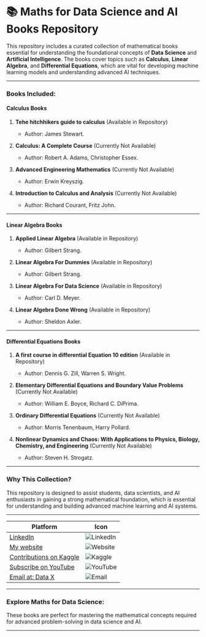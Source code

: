 # 📚 Maths for Data Science and AI Books Repository  

This repository includes a curated collection of mathematical books essential for understanding the foundational concepts of **Data Science** and **Artificial Intelligence**. The books cover topics such as **Calculus**, **Linear Algebra**, and **Differential Equations**, which are vital for developing machine learning models and understanding advanced AI techniques.

---

### Books Included:  

#### **Calculus Books**  
1. **Tehe hitchhikers guide to calculus**  (Available in Repository)
   - Author: James Stewart.  

2. **Calculus: A Complete Course**  (Currently Not Available)
   - Author: Robert A. Adams, Christopher Essex.  

3. **Advanced Engineering Mathematics**  (Currently Not Available)
   - Author: Erwin Kreyszig.  

4. **Introduction to Calculus and Analysis**  (Currently Not Available)
   - Author: Richard Courant, Fritz John.  

---

#### **Linear Algebra Books**  
1. **Applied Linear Algebra**  (Available in Repository)
   - Author: Gilbert Strang.  

2. **Linear Algebra For Dummies**  (Available in Repository)
   - Author: Gilbert Strang.  

3. **Linear Algebra For Data Science**  (Available in Repository)
   - Author: Carl D. Meyer.  

4. **Linear Algebra Done Wrong**  (Available in Repository)
   - Author: Sheldon Axler.  

---

#### **Differential Equations Books**  
1. **A first course in differential Equation 10 edition**  (Available in Repository)
   - Author: Dennis G. Zill, Warren S. Wright.  

2. **Elementary Differential Equations and Boundary Value Problems**  (Currently Not Available) 
   - Author: William E. Boyce, Richard C. DiPrima.  

3. **Ordinary Differential Equations**  (Currently Not Available)
   - Author: Morris Tenenbaum, Harry Pollard.  

4. **Nonlinear Dynamics and Chaos: With Applications to Physics, Biology, Chemistry, and Engineering** (Currently Not Available) 
   - Author: Steven H. Strogatz.  

---

### Why This Collection?  
This repository is designed to assist students, data scientists, and AI enthusiasts in gaining a strong mathematical foundation, which is essential for understanding and building advanced machine learning and AI systems.

---

| Platform               | Icon                                                                                 |
|------------------------|--------------------------------------------------------------------------------------|
| [LinkedIn ](https://www.linkedin.com/in/rajaahmedalikhan)   | ![LinkedIn](https://img.shields.io/badge/-LinkedIn-0077B5?logo=linkedin&logoColor=white)   |
| [My website ](https://dataxofficial.com)         | ![Website](https://img.shields.io/badge/-Website-FF6600?logo=web&logoColor=white)         |
| [Contributions on Kaggle ](https://www.kaggle.com/datascientist97) | ![Kaggle](https://img.shields.io/badge/-Kaggle-20BEFF?logo=kaggle&logoColor=white)      |
| [Subscribe on YouTube ](https://www.youtube.com/@datax_official) | ![YouTube](https://img.shields.io/badge/-YouTube-FF0000?logo=youtube&logoColor=white) |
| [Email at: Data X](mailto:datascientist097@gmail.com)     | ![Email](https://img.shields.io/badge/-Email-D14836?logo=gmail&logoColor=white)          |  

---

### Explore Maths for Data Science:  
These books are perfect for mastering the mathematical concepts required for advanced problem-solving in data science and AI.

--- 
